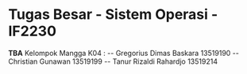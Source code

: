 # Tugas Besar - Sistem Operasi - IF2230
**TBA**
Kelompok Mangga K04 :
   -- Gregorius Dimas Baskara 13519190
   -- Christian Gunawan 13519199
   -- Tanur Rizaldi Rahardjo 13519214
<!-- ALSA - Vcxsrv -
- Bochs troubleshoot,
-- xserver
https://medium.com/javarevisited/using-wsl-2-with-x-server-linux-on-windows-a372263533c3
https://www.stat.ipb.ac.id/agusms/index.php/2019/01/15/how-to-run-graphical-linux-applications-on-bash-on-ubuntu-on-windows-10/

-- ALSA
https://bbs.archlinux.org/viewtopic.php?id=94696
 -->
